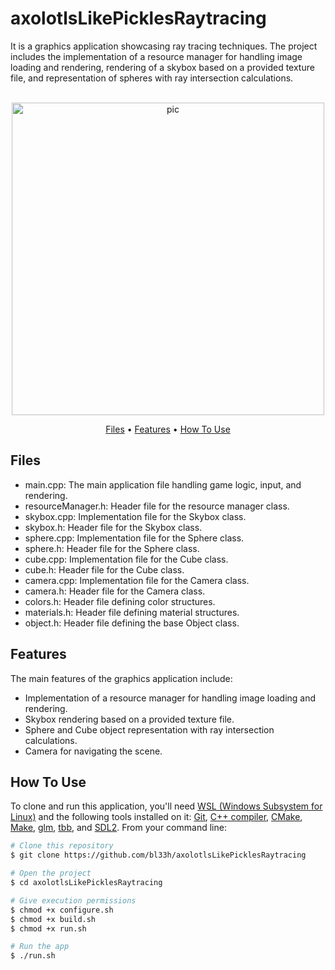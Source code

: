 # axolotlsLikePicklesRaytracing
It is a graphics application showcasing ray tracing techniques. The project includes the implementation of a resource manager for handling image loading and rendering, rendering of a skybox based on a provided texture file, and representation of spheres with ray intersection calculations.

<p align="center">
  <br>
  <img src="https://media4.giphy.com/media/v1.Y2lkPTc5MGI3NjExcGRoZ2JyazI0aWw3NjlvZHhmcDNueWt0N3BpYnMwYzRpZzZxNGxqaCZlcD12MV9pbnRlcm5hbF9naWZfYnlfaWQmY3Q9Zw/Uj1BComkoSCwmRkSL2/giphy.gif" alt="pic" width="500">
  <br>
</p>

<p align="center">
  <a href="#Files">Files</a> •
  <a href="#Features">Features</a> •
  <a href="#how-to-use">How To Use</a>
</p>

## Files
- main.cpp: The main application file handling game logic, input, and rendering.
- resourceManager.h: Header file for the resource manager class.
- skybox.cpp: Implementation file for the Skybox class.
- skybox.h: Header file for the Skybox class.
- sphere.cpp: Implementation file for the Sphere class.
- sphere.h: Header file for the Sphere class.
- cube.cpp: Implementation file for the Cube class.
- cube.h: Header file for the Cube class.
- camera.cpp: Implementation file for the Camera class.
- camera.h: Header file for the Camera class.
- colors.h: Header file defining color structures.
- materials.h: Header file defining material structures.
- object.h: Header file defining the base Object class.
  
## Features
The main features of the graphics application include:
- Implementation of a resource manager for handling image loading and rendering.
- Skybox rendering based on a provided texture file.
- Sphere and Cube object representation with ray intersection calculations.
- Camera for navigating the scene.

## How To Use

To clone and run this application, you'll need [WSL (Windows Subsystem for Linux)](https://learn.microsoft.com/en-us/windows/wsl/install) and the following tools installed on it: [Git](https://git-scm.com), [C++ compiler](https://www.fdi.ucm.es/profesor/luis/fp/devtools/mingw.html), [CMake](https://cmake.org/download/), [Make](https://linuxhint.com/install-make-ubuntu/), [glm](https://sourceforge.net/projects/glm.mirror/), [tbb](https://www.intel.com/content/www/us/en/developer/tools/oneapi/onetbb.html), and [SDL2](https://www.oreilly.com/library/view/rust-programming-by/9781788390637/386c15eb-41b2-41b4-bd65-154a750a58d8.xhtml). From your command line:

```bash
# Clone this repository
$ git clone https://github.com/bl33h/axolotlsLikePicklesRaytracing

# Open the project
$ cd axolotlsLikePicklesRaytracing

# Give execution permissions
$ chmod +x configure.sh
$ chmod +x build.sh
$ chmod +x run.sh

# Run the app
$ ./run.sh

